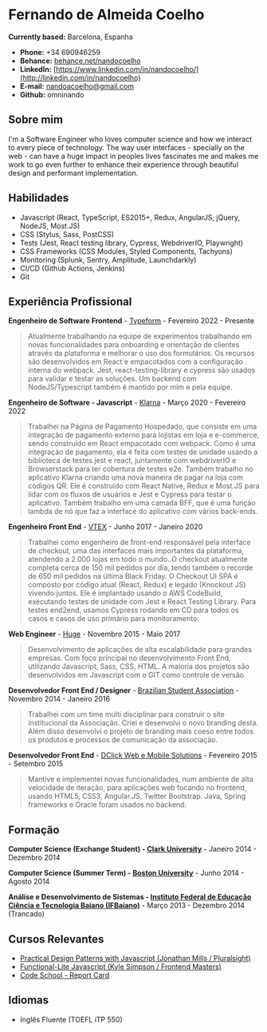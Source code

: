 # Fernando de Almeida Coelho

**Currently based:** Barcelona, Espanha

- **Phone:** +34 690946259
- **Behance:** [behance.net/nandocoelho](https://www.behance.net/nandocoelho)
- **LinkedIn:** [https://www.linkedin.com/in/nandocoelho/](http://linkedin.com/in/nandocoelho)
- **E-mail:** nandoacoelho@gmail.com
- **Github:** omninando

## Sobre mim

I'm a Software Engineer who loves computer science and how we interact to every piece of technology. The way user interfaces - specially on the web - can have a huge impact in peoples lives fascinates me and makes me work to go even further to enhance their experience through beautiful design and performant implementation.

## Habilidades

- Javascript (React, TypeScript, ES2015+, Redux, AngularJS, jQuery, NodeJS, Most.JS)
- CSS (Stylus, Sass, PostCSS)
- Tests (Jest, React testing library, Cypress, WebdriverIO, Playwright)
- CSS Frameworks (CSS Modules, Styled Components, Tachyons)
- Monitoring (Splunk, Sentry, Amplitude, Launchdarkly)
- CI/CD (Github Actions, Jenkins)
- Git

## Experiência Profissional

**Engenheiro de Software Frontend** - [Typeform](https://www.typeform.com/) - Fevereiro 2022 - Presente

> Atualmente trabalhando na equipe de experimentos trabalhando em novas funcionalidades para onboarding e orientação de clientes através da plataforma e melhorar o uso dos formulários. Os recursos são desenvolvidos em React e empacotados com a configuração interna do webpack. Jest, react-testing-library e cypress são usados ​​para validar e testar as soluções. Um backend com NodeJS/Typescript também é mantido por mim e pela equipe.

**Engenheiro de Software - Javascript** - [Klarna](https://www.klarna.com/) - Março 2020 - Fevereiro 2022

> Trabalhei na Página de Pagamento Hospedado, que consiste em uma integração de pagamento externo para lojistas em loja e e-commerce, sendo construído em React empacotado com webpack. Como é uma integração de pagamento, ela é feita com testes de unidade usando a biblioteca de testes jest e react, juntamente com webdriverIO e Browserstack para ter cobertura de testes e2e. Também trabalho no aplicativo Klarna criando uma nova maneira de pagar na loja com códigos QR. Ele é construído com React Native, Redux e Most.JS para lidar com os fluxos de usuários e Jest e Cypress para testar o aplicativo. Também trabalho em uma camada BFF, que é uma função lambda de nó que faz a interface do aplicativo com vários back-ends.

**Engenheiro Front End** - [VTEX](http://vtex.com.br) - Junho 2017 - Janeiro 2020

> Trabalhei como engenheiro de front-end responsável pela interface de checkout, uma das interfaces mais importantes da plataforma, atendendo a 2.000 lojas em todo o mundo. O checkout atualmente completa cerca de 150 mil pedidos por dia, tendo também o recorde de 650 mil pedidos na última Black Friday. O Checkout UI SPA é composto por código atual (React, Redux) e legado (Knockout JS) vivendo juntos. Ele é implantado usando o AWS CodeBuild, executando testes de unidade com Jest e React Testing Library. Para testes end2end, usamos Cypress rodando em CD para todos os casos e casos de uso primário para monitoramento.

**Web Engineer** - [Huge](http://hugeinc.com) - Novembro 2015 - Maio 2017

> Desenvolvimento de aplicações de alta escalabilidade para grandes empresas. Com foco principal no desenvolvimento Front End, utilizando Javascript, Sass, CSS, HTML. A maioria dos projetos são desenvolvidos em Javascript com o GIT como controle de versão.

**Desenvolvedor Front End / Designer** - [Brazilian Student Association](http://gobrasa.org) - Novembro 2014 - Janeiro 2016

> Trabalhei com um time multi disciplinar para construir o site institucional da Associação. Criei e desenvolvi o novo branding desta. Além disso desenvolvi o projeto de branding mais coeso entre todos os produtos e processos de comunicação da associação.

**Desenvolvedor Front End** - [DClick Web e Mobile Solutions](http://dclick.com.br) - Fevereiro 2015 - Setembro 2015

> Mantive e implementei novas funcionalidades, num ambiente de alta velocidade de iteração, para aplicações web focando no frontend, usando HTML5, CSS3, Angular.JS, Twitter Bootstrap. Java, Spring frameworks e Oracle foram usados no backend.

## Formação

**Computer Science (Exchange Student) - [Clark University](http://clarku.edu)** - Janeiro 2014 - Dezembro 2014

**Computer Science (Summer Term) - [Boston University](http://bu.edu)** - Junho 2014 - Agosto 2014

**Análise e Desenvolvimento de Sistemas - [Instituto Federal de Educação Ciência e Tecnologia Baiano (IFBaiano)](http://ifbaiano.edu.br/portal/)** - Março 2013 - Dezembro 2014 (Trancado)

## Cursos Relevantes

- [Practical Design Patterns with Javascript (Jonathan Mills / Pluralsight)](https://www.pluralsight.com/courses/javascript-practical-design-patterns)
- [Functional-Lite Javascript (Kyle Simpson / Frontend Masters)](https://frontendmasters.com/courses/functional-js-lite/)
- [Code School - Report Card](https://www.codeschool.com/users/2067099)

## Idiomas

- Inglês Fluente (TOEFL iTP 550)
